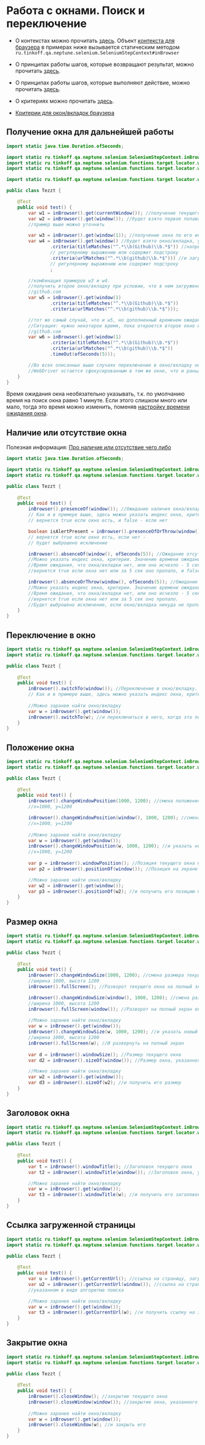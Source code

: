 # Работа с окнами. Поиск и переключение

- О контекстах можно прочитать [здесь](./../../../core.api/doc/rus/STEPS.MD#Контекст). 
  Объект [контекста для браузера](https://tinkoffcreditsystems.github.io/neptune/selenium/ru/tinkoff/qa/neptune/selenium/SeleniumStepContext.html)
  в примерах ниже вызывается статическим методом `ru.tinkoff.qa.neptune.selenium.SeleniumStepContext#inBrowser`

- О принципах работы шагов, которые возвращают результат, можно
прочитать [здесь](./../../../core.api/doc/rus/STEPS.MD#Шаги,-которые-возвращают-результат).

- О принципах работы шагов, которые выполняют действие, можно
прочитать [здесь](./../../../core.api/doc/rus/STEPS.MD#Шаги,-которые-выполняют-действие).

- О критериях можно прочитать [здесь](./../../../core.api/doc/rus/STEPS.MD#Критерии).
  
- [Критерии для окон/вкладок браузера](https://tinkoffcreditsystems.github.io/neptune/selenium/ru/tinkoff/qa/neptune/selenium/functions/target/locator/window/WindowCriteria.html)

## Получение окна для дальнейшей работы

```java
import static java.time.Duration.ofSeconds;

import static ru.tinkoff.qa.neptune.selenium.SeleniumStepContext.inBrowser;
import static ru.tinkoff.qa.neptune.selenium.functions.target.locator.window.GetWindowSupplier.window;
import static ru.tinkoff.qa.neptune.selenium.functions.target.locator.window.GetWindowSupplier.currentWindow;

import static ru.tinkoff.qa.neptune.selenium.functions.target.locator.window.WindowCriteria.*;

public class Tezzt {

    @Test
    public void test() {
        var w1 = inBrowser().get(currentWindow()); //получение текущего окна/вкладки
        var w2 = inBrowser().get(window()); //будет взято первое попавшееся окно/вкладка
        //пример выше можно уточнить

        var w3 = inBrowser().get(window(1)); //получение окна по его индексу, начиная с 0
        var w4 = inBrowser().get(window() //будет взято окно/вкладка, удовлетворяющая некоторому критерию
                .criteria(titleMatches("^.*\\b(Github)\\b.*$")) //например то, что заголовок страницы соответствует 
                // регулярному выражению или содержит подстроку
                .criteria(urlMatches("^.*\\b(github)\\b.*$"))) //и загруженная ссылка соответствует
                // регулярному выражению или содержит подстроку
                ;

        //комбинация примеров w3 и w4. 
        //получить второе окно/вкладку при условии, что в нем загружено что-то похожее на 
        //github.com
        var w5 = inBrowser().get(window(1)
                .criteria(titleMatches("^.*\\b(Github)\\b.*$"))
                .criteria(urlMatches("^.*\\b(github)\\b.*$")));

        //тот же самый случай, что и w5, но дополненный временем ожидания.
        //Ситуация: нужно некоторое время, пока откроется второе окно и в нем загрузится что-то похожее на 
        //github.com
        var w6 = inBrowser().get(window(1)
                .criteria(titleMatches("^.*\\b(Github)\\b.*$"))
                .criteria(urlMatches("^.*\\b(github)\\b.*$"))
                .timeOut(ofSeconds(5)));

        //Во всех описанных выше случаях переключение в окно/вкладку не происходит,
        //WebDriver остается сфокусированным в том же окне, что и раньше
    }
}
```

Время ожидания окна необязательно указывать, т.к. по умолчанию время на поиск окна равно 1 минуте. Если этого слишком 
много или мало, тогда это время можно изменить, поменяв [настройку времени ожидания окна](./SETTINGS.MD#Ожидание-окна).

## Наличие или отсутствие окна

Полезная информация: [Про наличие или отсутствие чего либо](./../../../core.api/doc/rus/STEPS.MD#Присутствие-и-отсутствие)


```java
import static java.time.Duration.ofSeconds;

import static ru.tinkoff.qa.neptune.selenium.SeleniumStepContext.inBrowser;
import static ru.tinkoff.qa.neptune.selenium.functions.target.locator.window.GetWindowSupplier.*;

public class Tezzt {
    
    @Test
    public void test() {
        inBrowser().presenceOf(window()); //Ожидание наличия окна/вкладки. 
        // Как и в примере выше, здесь можно указать индекс окна, критерии и время ожидания
        // вернется true если окно есть, и false - если нет

        boolean isAlertPresent = inBrowser().presenceOfOrThrow(window());
        // вернется true если окно есть, если нет - 
        // будет выброшено исключение

        inBrowser().absenceOf(window(), ofSeconds(5)); //Ожидание отсутствия окна. 
        //Можно указать индекс окна, критерии. Значение времени ожидания, переданное через .timeOut, игнорируется.
        //Время ожидания, что окна/вкладки нет, или оно исчезло - 5 сек
        //вернется true если окна нет или за 5 сек оно пропало, и false - если оно все еще здесь

        inBrowser().absenceOrThrow(window(), ofSeconds(5)); //Ожидание отсутствия окна. 
        //Можно указать индекс окна, критерии. Значение времени ожидания, переданное через .timeOut, игнорируется.
        //Время ожидания, что окна/вкладки нет, или оно исчезло - 5 сек
        //вернется true если окна нет или за 5 сек оно пропало.
        //Будет выброшено исключение, если окно/вкладка никуда не пропало
    }
}
```

## Переключение в окно

```java
import static ru.tinkoff.qa.neptune.selenium.SeleniumStepContext.inBrowser;
import static ru.tinkoff.qa.neptune.selenium.functions.target.locator.window.GetWindowSupplier.*;

public class Tezzt {
    
    @Test
    public void test() {
        inBrowser().switchTo(window()); //Переключение в окно/вкладку.
        // Как и в примере выше, здесь можно указать индекс окна, критерии и время ожидания.
        
        //Можно заранее найти окно/вкладку
        var w = inBrowser().get(window());
        inBrowser().switchTo(w); //и переключиться в него, когда это потребуется
    }
}
```

## Положение окна

```java
import static ru.tinkoff.qa.neptune.selenium.SeleniumStepContext.inBrowser;
import static ru.tinkoff.qa.neptune.selenium.functions.target.locator.window.GetWindowSupplier.*;

public class Tezzt {
    
    @Test
    public void test() {
        inBrowser().changeWindowPosition(1000, 1200); //смена положения на экране текущего окна
        //x=1000, y=1200

        inBrowser().changeWindowPosition(window(), 1000, 1200); //смена положения на экране окна, указанного в виде алгоритма поиска
        //x=1000, y=1200
        
        //Можно заранее найти окно/вкладку
        var w = inBrowser().get(window());
        inBrowser().changeWindowPosition(w, 1000, 1200); //и указать новое положение на экране
        //x=1000, y=1200
        
        var p = inBrowser().windowPosition(); //Позиция текущего окна на экране
        var p2 = inBrowser().positionOf(window()); //Позиция на экране окна, указанного в виде алгоритма поиска

        //Можно заранее найти окно/вкладку
        var w2 = inBrowser().get(window());
        var p3 = inBrowser().positionOf(w2); //и получить его позицию на экране
    }
}
```

## Размер окна

```java
import static ru.tinkoff.qa.neptune.selenium.SeleniumStepContext.inBrowser;
import static ru.tinkoff.qa.neptune.selenium.functions.target.locator.window.GetWindowSupplier.*;

public class Tezzt {
    
    @Test
    public void test() {
        inBrowser().changeWindowSize(1000, 1200); //смена размера текущего окна
        //ширина 1000, высота 1200
        inBrowser().fullScreen(); //Разворот текущего окна на полный экран

        inBrowser().changeWindowSize(window(), 1000, 1200); //смена размера окна, указанного в виде алгоритма поиска
        //ширина 1000, высота 1200
        inBrowser().fullScreen(window()); //Разворот на полный экран окна, указанного в виде алгоритма поиска
        
        //Можно заранее найти окно/вкладку
        var w = inBrowser().get(window());
        inBrowser().changeWindowSize(w, 1000, 1200); //и указать новый размер
        //ширина 1000, высота 1200
        inBrowser().fullScreen(w); //И развернуть на полный экран
        
        var d = inBrowser().windowSize(); //Размер текущего окна
        var d2 = inBrowser().sizeOf(window()); //Размер окна, указанного в виде алгоритма поиска

        //Можно заранее найти окно/вкладку
        var w2 = inBrowser().get(window());
        var d3 = inBrowser().sizeOf(w2); //и получить его размер
    }
}
```

## Заголовок окна

```java
import static ru.tinkoff.qa.neptune.selenium.SeleniumStepContext.inBrowser;
import static ru.tinkoff.qa.neptune.selenium.functions.target.locator.window.GetWindowSupplier.*;

public class Tezzt {
    
    @Test
    public void test() {
        var t = inBrowser().windowTitle(); //Заголовок текущего окна
        var t2 = inBrowser().windowTitle(window()); //Заголовок окна, указанного в виде алгоритма поиска

        //Можно заранее найти окно/вкладку
        var w = inBrowser().get(window());
        var t3 = inBrowser().windowTitle(w); //и получить его заголовок
    }
}
```

## Ссылка загруженной страницы

```java
import static ru.tinkoff.qa.neptune.selenium.SeleniumStepContext.inBrowser;
import static ru.tinkoff.qa.neptune.selenium.functions.target.locator.window.GetWindowSupplier.*;

public class Tezzt {
    
    @Test
    public void test() {
        var u = inBrowser().getCurrentUrl(); //ссылка на страницу, загруженную в текущем окне/вкладке
        var u2 = inBrowser().getCurrentUrl(window()); //ссылка на страницу, загруженную в окне/вкладке, 
        //указанном в виде алгоритма поиска

        //Можно заранее найти окно/вкладку
        var w = inBrowser().get(window());
        var t3 = inBrowser().getCurrentUrl(w); //и получить ссылку на загруженную страницу
    }
}
```

## Закрытие окна

```java
import static ru.tinkoff.qa.neptune.selenium.SeleniumStepContext.inBrowser;
import static ru.tinkoff.qa.neptune.selenium.functions.target.locator.window.GetWindowSupplier.*;

public class Tezzt {
    
    @Test
    public void test() {
        inBrowser().closeWindow(); //закрытие текущего окна
        inBrowser().closeWindow(window()); //закрытие окна, указанного в виде алгоритма поиска     
        
        //Можно заранее найти окно/вкладку
        var w = inBrowser().get(window());
        inBrowser().closeWindow(w); //и закрыть его
    }
}
```
